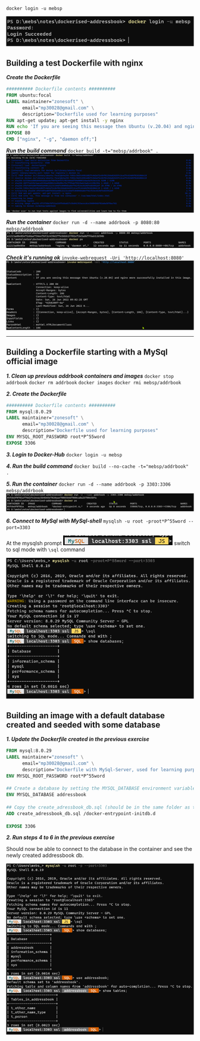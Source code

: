`docker login -u mebsp`

![screenshot](./images/docker-login.png)

## Building a test Dockerfile with nginx

***Create the Dockerfile***
```dockerfile
########## Dockerfile contents ##########
FROM ubuntu:focal
LABEL maintainer="zonesoft" \
      email="mp30028@gmail.com" \
      description="Dockerfile used for learning purposes"
RUN apt-get update; apt-get install -y nginx
RUN echo 'If you are seeing this message then Ubuntu (v.20.04) and nginx were successfully installed in this image.' > /var/www/html/index.html
EXPOSE 80
CMD ["nginx", "-g", "daemon off;"]
```

***Run the build command***
`docker build -t="mebsp/addrbook" .`
![screenshot](./images/docker-build-addrbook.png)

***Run the container***
`docker run -d --name addrbook -p 8080:80 mebsp/addrbook`
![screenshot](./images/docker-run.png)

***Check it's running ok***
`invoke-webrequest -Uri 'http://localhost:8080'`
![screenshot](./images/invoke-webrequest.png)

---

## Building a Dockerfile starting with a MySql official image

 ***1. Clean up previous addrbook containers and images***
`docker stop addrbook`
`docker rm addrbook`
`docker images`
`docker rmi mebsp/addrbook`


***2. Create the Dockerfile***
```dockerfile
########## Dockerfile contents ##########
FROM mysql:8.0.29
LABEL maintainer="zonesoft" \
      email="mp30028@gmail.com" \
      description="Dockerfile used for learning purposes"
ENV MYSQL_ROOT_PASSWORD root*P^55word
EXPOSE 3306
```

***3. Login to Docker-Hub***
`docker login -u mebsp`

***4. Run the build command***
`docker build --no-cache -t="mebsp/addrbook" .`

***5. Run the container***
`docker run -d --name addrbook -p 3303:3306 mebsp/addrbook`
![screenshot](./images/docker-run-2.png)

***6. Connect to MySql with MySql-shell***
`mysqlsh -u root -proot*P^55word --port=3303`

At the mysqlsh prompt ![screenshot](./images/mysqlsh-prompt.png ) switch to sql mode with `\sql` command

![screenshot](./images/connect-mysqlsh.png)

## Building an image with a default database created and seeded with some database

***1. Update the Dockerfile created in the previous exercise***

```dockerfile
FROM mysql:8.0.29
LABEL maintainer="zonesoft" \
      email="mp30028@gmail.com" \
      description="Dockerfile with MySql-Server, used for learning purposes"
ENV MYSQL_ROOT_PASSWORD root*P^55word

## Create a database by setting the MYSQL_DATABASE environment variable
ENV MYSQL_DATABASE addressbook

## Copy the create_adressbook_db.sql (should be in the same folder as the Dockerfile) file to  /docker-entrypoint-initdb.d (in the image)
ADD create_adressbook_db.sql /docker-entrypoint-initdb.d

EXPOSE 3306
```
 ***2. Run steps 4 to 6 in the previous exercise***

 Should now be able to connect to the database in the container and see the newly created addressbook db.

 ![screenshot](./images/creating-db-in-image.png)
